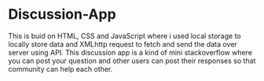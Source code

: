 # Discussion-App
This is buid on HTML, CSS and JavaScript where i used local storage to locally store data and XMLhttp request to fetch and send the data over server using API. This discussion app is a kind of mini stackoverflow where you can post your question and other users can post their responses so that community can help each other.
